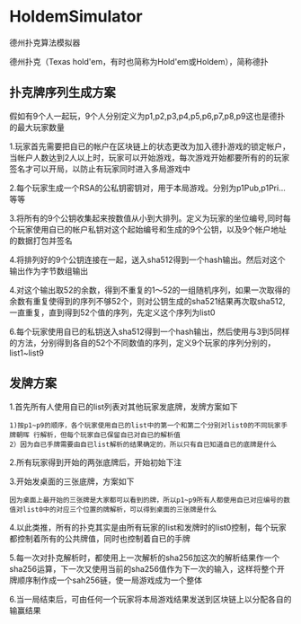 # HoldemSimulator

德州扑克算法模拟器

德州扑克（Texas hold'em，有时也简称为Hold'em或Holdem），简称德扑

## 扑克牌序列生成方案

假如有9个人一起玩，9个人分别定义为p1,p2,p3,p4,p5,p6,p7,p8,p9这也是德扑的最大玩家数量

1.玩家首先需要把自已的帐户在区块链上的状态更改为加入德扑游戏的锁定帐户，当帐户人数达到2人以上时，玩家可以开始游戏，每次游戏开始都要所有的的玩家签名才可以开局，以防止有玩家同时进入多局游戏中

2.每个玩家生成一个RSA的公私钥密钥对，用于本局游戏。分别为p1Pub,p1Pri...等等

3.将所有的9个公钥收集起来按数值从小到大排列。定义为玩家的坐位编号,同时每个玩家使用自已的帐户私钥对这个起始编号和生成的9个公钥，以及9个帐户地址的数据打包并签名

4.将排列好的9个公钥连接在一起，送入sha512得到一个hash输出。然后对这个输出作为字节数组输出

4.对这个输出取52的余数，得到不重复的1～52的一组随机序列，如果一次取得的余数有重复使得到的序列不够52个，则对公钥生成的sha521结果再次取sha512,一直重复，直到得到52个值的序列，先定义这个序列为list0

6.每个玩家使用自已的私钥送入sha512得到一个hash输出，然后使用与3到5同样的方法，分别得到各自的52个不同数值的序列，定义9个玩家的序列分别的，list1~list9

## 发牌方案

1.首先所有人使用自已的list列表对其他玩家发底牌，发牌方案如下

    1)按p1~p9的顺序，各个玩家使用自已的list中的第一个和第二个分别对list0的不同玩家手牌朝晖 行解析，但每个玩家自已保留自已对自已的解析值
    2）因为自已手牌需要由自已list解析的结果确定的，所以只有自已知道自已的底牌是什么

2.所有玩家得到开始的两张底牌后，开始初始下注

3.开始发桌面的三张底牌，方案如下

    因为桌面上最开始的三张牌是大家都可以看到的牌，所以p1~p9所有人都使用自已对应编号的数值对list0中的对应三个位置的牌解析，可以得到桌面的三张牌是什么

4.以此类推，所有的扑克其实是由所有玩家的list和发牌时的list0控制，每个玩家都控制着所有的公共牌值，同时也控制着自已的手牌

5.每一次对扑克解析时，都使用上一次解析的sha256加这次的解析结果作一个sha256运算，下一次又使用当前的sha256值作为下一次的输入，这样将整个开牌顺序制作成一个sah256链，使一局游戏成为一个整体

6.当一局结束后，可由任何一个玩家将本局游戏结果发送到区块链上以分配各自的输赢结果

